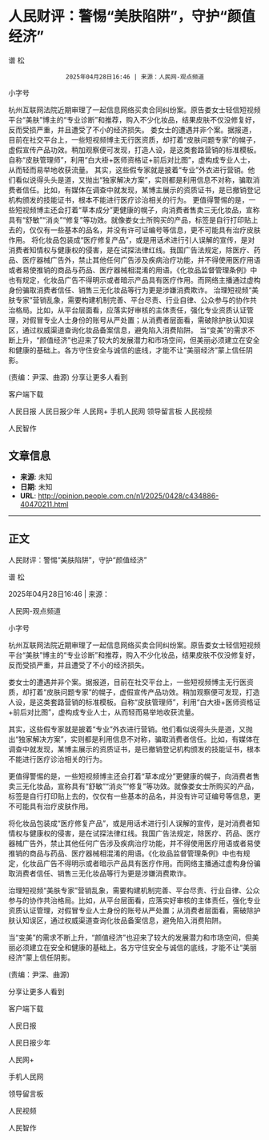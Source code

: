 # 人民财评：警惕“美肤陷阱”，守护“颜值经济”

谱 松


					2025年04月28日16:46 | 来源：人民网-观点频道


小字号





杭州互联网法院近期审理了一起信息网络买卖合同纠纷案。原告娄女士轻信短视频平台“美肤”博主的“专业诊断”和推荐，购入不少化妆品，结果皮肤不仅没修复好，反而受损严重，并且遭受了不小的经济损失。
娄女士的遭遇并非个案。据报道，目前在社交平台上，一些短视频博主无行医资质，却打着“皮肤问题专家”的幌子，虚假宣传产品功效。稍加观察便可发现，打造人设，是这类套路营销的标准模板。自称“皮肤管理师”，利用“白大褂+医师资格证+前后对比图”，虚构成专业人士，从而轻而易举地收获流量。
其实，这些假专家就是披着“专业”外衣进行营销。他们看似说得头头是道，又抛出“独家解决方案”，实则都是利用信息不对称，骗取消费者信任。比如，有媒体在调查中就发现，某博主展示的资质证书，是已撤销登记机构颁发的技能证书，根本不能进行医疗诊治相关的行为。
更值得警惕的是，一些短视频博主还会打着“草本成分”更健康的幌子，向消费者售卖三无化妆品，宣称具有“舒敏”“消炎”“修复”等功效。就像娄女士所购买的产品，标签是自行打印贴上去的，仅仅有一些基本的品名，并没有许可证编号等信息，更不可能具有治疗皮肤作用。
将化妆品包装成“医疗修复产品”，或是用话术进行引人误解的宣传，是对消费者知情权与健康权的侵害，是在试探法律红线。我国广告法规定，除医疗、药品、医疗器械广告外，禁止其他任何广告涉及疾病治疗功能，并不得使用医疗用语或者易使推销的商品与药品、医疗器械相混淆的用语。《化妆品监督管理条例》中也有规定，化妆品广告不得明示或者暗示产品具有医疗作用。而网络主播通过虚构身份骗取消费者信任、销售三无化妆品等行为更是涉嫌消费欺诈。
治理短视频“美肤专家”营销乱象，需要构建机制完善、平台尽责、行业自律、公众参与的协作共治格局。比如，从平台层面看，应落实好审核的主体责任，强化专业资质认证管理，对假冒专业人士身份的账号从严处置；从消费者层面看，需破除护肤认知误区，通过权威渠道查询化妆品备案信息，避免陷入消费陷阱。
当“变美”的需求不断上升，“颜值经济”也迎来了较大的发展潜力和市场空间，但美丽必须建立在安全和健康的基础上。各方守住安全与诚信的底线，才能不让“美丽经济”蒙上信任阴影。

(责编：尹深、曲源)
分享让更多人看到  


客户端下载

人民日报
人民日报少年
人民网+
手机人民网
领导留言板
人民视频

人民智作

## 文章信息

- **来源**: 未知
- **日期**: 未知
- **URL**: http://opinion.people.com.cn/n1/2025/0428/c434886-40470211.html

---

## 正文

人民财评：警惕“美肤陷阱”，守护“颜值经济”

谱 松

2025年04月28日16:46 | 来源：

人民网-观点频道

小字号

杭州互联网法院近期审理了一起信息网络买卖合同纠纷案。原告娄女士轻信短视频平台“美肤”博主的“专业诊断”和推荐，购入不少化妆品，结果皮肤不仅没修复好，反而受损严重，并且遭受了不小的经济损失。

娄女士的遭遇并非个案。据报道，目前在社交平台上，一些短视频博主无行医资质，却打着“皮肤问题专家”的幌子，虚假宣传产品功效。稍加观察便可发现，打造人设，是这类套路营销的标准模板。自称“皮肤管理师”，利用“白大褂+医师资格证+前后对比图”，虚构成专业人士，从而轻而易举地收获流量。

其实，这些假专家就是披着“专业”外衣进行营销。他们看似说得头头是道，又抛出“独家解决方案”，实则都是利用信息不对称，骗取消费者信任。比如，有媒体在调查中就发现，某博主展示的资质证书，是已撤销登记机构颁发的技能证书，根本不能进行医疗诊治相关的行为。

更值得警惕的是，一些短视频博主还会打着“草本成分”更健康的幌子，向消费者售卖三无化妆品，宣称具有“舒敏”“消炎”“修复”等功效。就像娄女士所购买的产品，标签是自行打印贴上去的，仅仅有一些基本的品名，并没有许可证编号等信息，更不可能具有治疗皮肤作用。

将化妆品包装成“医疗修复产品”，或是用话术进行引人误解的宣传，是对消费者知情权与健康权的侵害，是在试探法律红线。我国广告法规定，除医疗、药品、医疗器械广告外，禁止其他任何广告涉及疾病治疗功能，并不得使用医疗用语或者易使推销的商品与药品、医疗器械相混淆的用语。《化妆品监督管理条例》中也有规定，化妆品广告不得明示或者暗示产品具有医疗作用。而网络主播通过虚构身份骗取消费者信任、销售三无化妆品等行为更是涉嫌消费欺诈。

治理短视频“美肤专家”营销乱象，需要构建机制完善、平台尽责、行业自律、公众参与的协作共治格局。比如，从平台层面看，应落实好审核的主体责任，强化专业资质认证管理，对假冒专业人士身份的账号从严处置；从消费者层面看，需破除护肤认知误区，通过权威渠道查询化妆品备案信息，避免陷入消费陷阱。

当“变美”的需求不断上升，“颜值经济”也迎来了较大的发展潜力和市场空间，但美丽必须建立在安全和健康的基础上。各方守住安全与诚信的底线，才能不让“美丽经济”蒙上信任阴影。

(责编：尹深、曲源)

分享让更多人看到

客户端下载

人民日报

人民日报少年

人民网+

手机人民网

领导留言板

人民视频

人民智作

